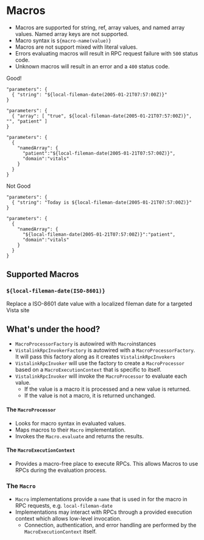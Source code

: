 # Macros

- Macros are supported for string, ref, array values, and named array values. Named array keys are not supported.
- Macro syntax is `${macro-name(value)}`
- Macros are not support mixed with literal values.
- Errors evaluating macros will result in RPC request failure with `500` status code.
- Unknown macros will result in an error and a `400` status code.

Good!

```
"parameters": {
  { "string": "${local-fileman-date(2005-01-21T07:57:00Z)}"
}

"parameters": {
  { "array": [ "true", ${local-fileman-date(2005-01-21T07:57:00Z)}", "", "patient" ]
}

"parameters": {
  {
    "namedArray": {
      "patient":"${local-fileman-date(2005-01-21T07:57:00Z)}",
      "domain":"vitals"
    }
  }
}
```

Not Good

```
"parameters": {
  { "string": "Today is ${local-fileman-date(2005-01-21T07:57:00Z)}"
}

"parameters": {
  {
    "namedArray": {
      "${local-fileman-date(2005-01-21T07:57:00Z)}":"patient",
      "domain":"vitals"
    }
  }
}
```

## Supported Macros

### `${local-fileman-date(ISO-8601)}`

Replace a ISO-8601 date value with a localized fileman date for a targeted Vista site

## What's under the hood?

- `MacroProcessorFactory` is autowired with `Macro`instances
- `VistalinkRpcInvokerFactory` is autowired with a `MacroProcessorFactory`. It will pass this factory along as it creates `VistalinkRpcInvokers`
- `VistalinkRpcInvoker` will use the factory to create a `MacroProcessor` based on a `MacroExecutionContext` that is specific to itself.
- `VistalinkRpcInvoker` will invoke the `MacroProcessor` to evaluate each value.
  - If the value is a macro it is processed and a new value is returned.
  - If the value is not a macro, it is returned unchanged.

#### The `MacroProcessor`

- Looks for macro syntax in evaluated values.
- Maps macros to their `Macro` implementation.
- Invokes the `Macro.evaluate` and returns the results.

#### The `MacroExecutionContext`

- Provides a macro-free place to execute RPCs. This allows Macros to use RPCs during the evaluation process.

### The `Macro`

- `Macro` implementations provide a `name` that is used in for the macro in RPC requests, e.g. `local-fileman-date`
- Implementations may interact with RPCs through a provided execution context which allows low-level invocation.
  - Connection, authentication, and error handling are performed by the `MacroExecutionContext` itself.
